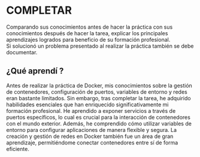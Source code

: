 # COMPLETAR  
Comparando sus conocimientos antes de hacer la práctica con sus conocimientos después de hacer la tarea, explicar los principales aprendizajes logrados para beneficio de su formación profesional.  
Si solucionó un problema presentado al realizar la práctica también se debe documentar.

## ¿Qué aprendí ?
Antes de realizar la práctica de Docker, mis conocimientos sobre la gestión de contenedores, configuración de puertos, variables de entorno y redes eran bastante limitados. Sin embargo, tras completar la tarea, he adquirido habilidades esenciales que han enriquecido significativamente mi formación profesional. He aprendido a exponer servicios a través de puertos específicos, lo cual es crucial para la interacción de contenedores con el mundo exterior. Además, he comprendido cómo utilizar variables de entorno para configurar aplicaciones de manera flexible y segura. La creación y gestión de redes en Docker también fue un área de gran aprendizaje, permitiéndome conectar contenedores entre sí de forma eficiente.
